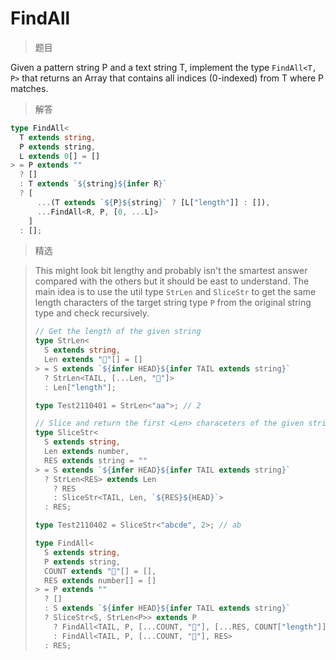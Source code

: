 # FindAll

<BtnGroup 
	issue="https://tsch.js.org/21104/solutions"
	answer="https://github.com/type-challenges/type-challenges/issues/32276"
/>

> 题目

Given a pattern string P and a text string T, implement the type `FindAll<T, P>` that returns an Array that contains all indices (0-indexed) from T where P matches.

> 解答

```ts
type FindAll<
  T extends string,
  P extends string,
  L extends 0[] = []
> = P extends ""
  ? []
  : T extends `${string}${infer R}`
  ? [
      ...(T extends `${P}${string}` ? [L["length"]] : []),
      ...FindAll<R, P, [0, ...L]>
    ]
  : [];
```

> 精选

<BtnGroup 
	featured="https://github.com/type-challenges/type-challenges/issues/30284"
/>

> This might look bit lengthy and probably isn't the smartest answer compared with the others but it should be east to understand. The main idea is to use the util type `StrLen` and `SliceStr` to get the same length characters of the target string type `P` from the original string type and check recursively.
>
> ```ts
> // Get the length of the given string
> type StrLen<
>   S extends string,
>   Len extends "🍎"[] = []
> > = S extends `${infer HEAD}${infer TAIL extends string}`
>   ? StrLen<TAIL, [...Len, "🍎"]>
>   : Len["length"];
>
> type Test2110401 = StrLen<"aa">; // 2
> ```
>
> ```ts
> // Slice and return the first <Len> characeters of the given string
> type SliceStr<
>   S extends string,
>   Len extends number,
>   RES extends string = ""
> > = S extends `${infer HEAD}${infer TAIL extends string}`
>   ? StrLen<RES> extends Len
>     ? RES
>     : SliceStr<TAIL, Len, `${RES}${HEAD}`>
>   : RES;
>
> type Test2110402 = SliceStr<"abcde", 2>; // ab
> ```
>
> ```ts
> type FindAll<
>   S extends string,
>   P extends string,
>   COUNT extends "🍎"[] = [],
>   RES extends number[] = []
> > = P extends ""
>   ? []
>   : S extends `${infer HEAD}${infer TAIL extends string}`
>   ? SliceStr<S, StrLen<P>> extends P
>     ? FindAll<TAIL, P, [...COUNT, "🍎"], [...RES, COUNT["length"]]>
>     : FindAll<TAIL, P, [...COUNT, "🍎"], RES>
>   : RES;
> ```
